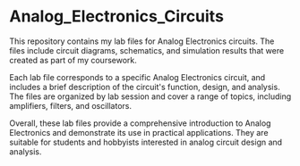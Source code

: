 # Analog_Electronics_Circuits
This repository contains my lab files for Analog Electronics circuits. The files include circuit diagrams, schematics, and simulation results that were created as part of my coursework.

Each lab file corresponds to a specific Analog Electronics circuit, and includes a brief description of the circuit's function, design, and analysis. The files are organized by lab session and cover a range of topics, including amplifiers, filters, and oscillators.

Overall, these lab files provide a comprehensive introduction to Analog Electronics and demonstrate its use in practical applications. They are suitable for students and hobbyists interested in analog circuit design and analysis.
